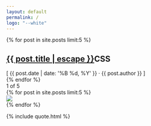 ```yaml
---
layout: default
permalink: /
logo: "--white"
---
```


<main class="c-home-carousel">
    <div class="c-home-carousel-left">
        <div class="c-home-carousel-left-text-wrapper">
            {% for post in site.posts limit:5 %}
              <div class="c-home-carousel-text"> 
                  <h2><a href="{{ post.url | relative_url }}"><span>{{ post.title | escape }}</span></a><span class="c-home-carousel-text-category">CSS</span></h2>
                  <div class="c-home-carousel-text-author">
                      <span>[ {{ post.date | date: '%B %d, %Y' }} · {{ post.author }} ]</span>
                  </div>
              </div>
            {% endfor %}
        </div>
        <span class="c-home-carousel__paginator">
          <span class="c-home-carousel__paginator-page">1</span> of <span class="c-home-carousel__paginator-total">5</span>
        </span>
    </div>
    <div class="c-home-carousel-right">
        <div class="c-home-carousel-right-image-wrapper">
            {% for post in site.posts limit:5 %}
              <div class="c-home-carousel-right-image" style="background:{{ post.color }};">
                  <a href="{{ post.url | relative_url }}"><img src="/assets/img/{{ post.image }}.png"></a>
              </div>
            {% endfor %}
        </div>
    </div>
</main>

{% include quote.html %}

<script type="text/javascript">

  //Use objects to set common data for the left and right slides of the carousel
  const textCarousel = {
      className : 'c-home-carousel-text',
      fullClassName : '.c-home-carousel-text',
      translateA : -100,
      translateB : 0,
      wrapper: '.c-home-carousel-left-text-wrapper'
  }

  const imageCarousel = {
      className : 'c-home-carousel-right-image',
      fullClassName : '.c-home-carousel-right-image',
      translateA : 100,
      translateB : 0,
      wrapper: '.c-home-carousel-right-image-wrapper'
  }

  //If carousel link is hovered pause it
  let runCarousel = true;

  function getCarouselLinks(){
    let carouselLinks = document.querySelectorAll('.c-home-carousel-text a');

    carouselLinks.forEach(function(link){
      link.addEventListener('mouseover', function(e){
        runCarousel = false;
      })
      link.addEventListener('mouseout', function(e){
        runCarousel = true;
      })
    });

  }

  getCarouselLinks();

  //Function to queue a carousel slide after it's been translated out of view
  function loopCarouselNodes(x){
      let textContainer = document.querySelector(x.wrapper);
      let elem = document.createElement('div');
      elem.setAttribute("class", x.className );
      let textNode = textContainer.firstElementChild;
      let textNodeInner = textContainer.firstElementChild.innerHTML;
      let textBg = window.getComputedStyle(textNode, null).getPropertyValue('background-color');
      textContainer.appendChild(elem);
      //Get background color
      elem.style.backgroundColor = textBg;
      elem.innerHTML = textNodeInner;

      setTimeout(function(){
          textContainer.removeChild(textNode);
      }, 2000)
  }

  //Function to translate the carousel slides
  function translateCarouselNodes(carouselObject){ 
      getCarouselLinks();
      let textCarouselNodes = document.querySelectorAll(carouselObject.fullClassName);

      //If there's more than 1 slide change activate the carousel
      if(textCarouselNodes.length > 1 && runCarousel){
        textCarouselNodes[0].style.transform = "translateY(" + carouselObject.translateA + "%)";
        textCarouselNodes[0].style.transition = "all 1.5s cubic-bezier(0.68, -0.55, 0.265, 1.55)";
        textCarouselNodes[0].style.opacity = "0";
        textCarouselNodes[1].style.transform = "translateY(" + carouselObject.translateB + "%)";
        textCarouselNodes[1].style.opacity = "1";
        textCarouselNodes[1].style.transition = "all 1.5s cubic-bezier(0.68, -0.55, 0.265, 1.55)";
        loopCarouselNodes(carouselObject);
      }
  }

  //Carousel paginator to update the current post on the carousel
  const numberOfSlides = document.querySelectorAll('.c-home-carousel-text');
  let currentPage = document.querySelector('.c-home-carousel__paginator-page');
  document.querySelector('.c-home-carousel__paginator-total').innerHTML = numberOfSlides.length;

  function updatePagination(){

    let count = 1;

    if(Number(currentPage.innerHTML) < numberOfSlides.length){
      count++;
      currentPage.innerHTML = count;
    }
    else{
      count = 0;
      currentPage.innerHTML =  1;
    }
    
  }

  //Change carousel slides every 5 seconds
   setInterval(function(){
      translateCarouselNodes(textCarousel);
      translateCarouselNodes(imageCarousel);
      updatePagination();
   }, 5000);

</script>
